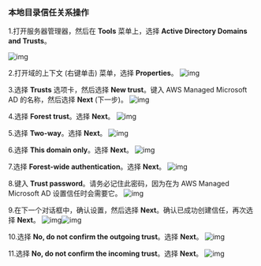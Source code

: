 ### 本地目录信任关系操作

1.打开服务器管理器，然后在 **Tools** 菜单上，选择 **Active Directory Domains and Trusts**。

![img](https://github.com/jdcloudcom/cn/blob/joytaobao-ad-20181122/image/DirectoryService/Create-Local-AD-Trust-1.png)

2.打开域的上下文 (右键单击) 菜单，选择 **Properties**。
![img](https://github.com/jdcloudcom/cn/blob/joytaobao-ad-20181122/image/DirectoryService/Create-Local-AD-Trust-2.png)

3.选择 **Trusts** 选项卡，然后选择 **New trust**。键入 AWS Managed Microsoft AD 的名称，然后选择 **Next** (下一步)。
![img](https://github.com/jdcloudcom/cn/blob/joytaobao-ad-20181122/image/DirectoryService/Create-Local-AD-Trust-3.png)

4.选择 **Forest trust**。选择 **Next**。
![img](https://github.com/jdcloudcom/cn/blob/joytaobao-ad-20181122/image/DirectoryService/Create-Local-AD-Trust-4.png)

5.选择 **Two-way**。选择 **Next**。
![img](https://github.com/jdcloudcom/cn/blob/joytaobao-ad-20181122/image/DirectoryService/Create-Local-AD-Trust-5.png)

6.选择 **This domain only**。选择 **Next**。
![img](https://github.com/jdcloudcom/cn/blob/joytaobao-ad-20181122/image/DirectoryService/Create-Local-AD-Trust-6.png.png)

7.选择 **Forest-wide authentication**。选择 **Next**。
![img](https://github.com/jdcloudcom/cn/blob/joytaobao-ad-20181122/image/DirectoryService/Create-Local-AD-Trust-7.png)

8.键入 **Trust password**。请务必记住此密码，因为在为 AWS Managed Microsoft AD 设置信任时会需要它。
![img](https://github.com/jdcloudcom/cn/blob/joytaobao-ad-20181122/image/DirectoryService/Create-Local-AD-Trust-8.png)

9.在下一个对话框中，确认设置，然后选择 **Next**。确认已成功创建信任，再次选择 **Next**。
![img](https://github.com/jdcloudcom/cn/blob/joytaobao-ad-20181122/image/DirectoryService/Create-Local-AD-Trust-9-1.png)![img](https://github.com/jdcloudcom/cn/blob/joytaobao-ad-20181122/image/DirectoryService/Create-Local-AD-Trust-9-2.png)

10.选择 **No, do not confirm the outgoing trust**。选择 **Next**。
![img](https://github.com/jdcloudcom/cn/blob/joytaobao-ad-20181122/image/DirectoryService/Create-Local-AD-Trust-10.png)

11.选择 **No, do not confirm the incoming trust**。选择 **Next**。
![img](https://github.com/jdcloudcom/cn/blob/joytaobao-ad-20181122/image/DirectoryService/Create-Local-AD-Trust-11.png)